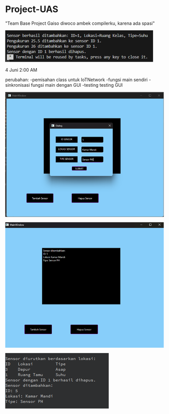 # Project-UAS

"Team Base Project Gaiso diwoco ambek compilerku, karena ada spasi"


![alt text](Images/image.png)

4 Juni 2:00 AM

perubahan:
-pemisahan class untuk IoTNetwork
-fungsi main sendiri
-sinkronisasi fungsi main dengan GUI
-testing testing GUI

![Gambar Pop up](Images/Popup%20window.png)

![Gambar Hasil](Images/hasil.png)

![Integrasi Main](Images/Integrasi%20Main.png)
